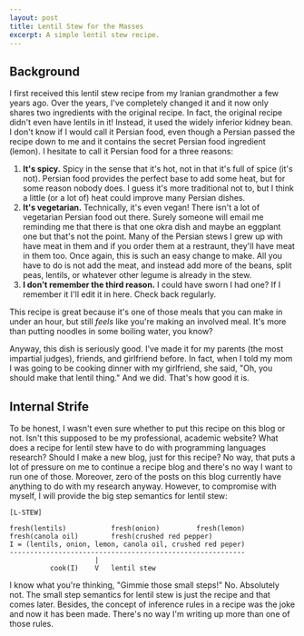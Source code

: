 ```yaml
---
layout: post
title: Lentil Stew for the Masses
excerpt: A simple lentil stew recipe.
---
```


## Background ##

I first received this lentil stew recipe from my Iranian grandmother a few
years ago.
Over the years, I've completely changed it and it now only shares two
ingredients with the original recipe.
In fact, the original recipe didn't even have lentils in it!
Instead, it used the widely inferior kidney bean.
I don't know if I would call it Persian food, even though a Persian passed the
recipe down to me and it contains the secret Persian food ingredient (lemon).
I hesitate to call it Persian food for a three reasons:

1.  **It's spicy.**
    Spicy in the sense that it's hot, not in that it's full of spice (it's
    not).
    Persian food provides the perfect base to add some heat, but for some
    reason nobody does.
    I guess it's more traditional not to, but I think a little (or a lot of)
    heat could improve many Persian dishes.
2.  **It's vegetarian.**
    Technically, it's even vegan!
    There isn't a lot of vegetarian Persian food out there.
    Surely someone will email me reminding me that there is that one okra dish
    and maybe an eggplant one but that's not the point.
    Many of the Persian stews I grew up with have meat in them and if you order
    them at a restraunt, they'll have meat in them too.
    Once again, this is such an easy change  to make.
    All you have to do is not add the meat, and instead add more of the beans,
    split peas, lentils, or whatever other legume is already in the stew.
3.  **I don't remember the third reason.**
    I could have sworn I had one?
    If I remember it I'll edit it in here.
    Check back regularly.

This recipe is great because it's one of those meals that you can make in under
an hour, but still *feels* like you're making an involved meal.
It's more than putting noodles in some boiling water, you know?

Anyway, this dish is seriously good.
I've made it for my parents (the most impartial judges), friends, and
girlfriend before.
In fact, when I told my mom I was going to be cooking dinner with my
girlfriend, she said, "Oh, you should make that lentil thing."
And we did.
That's how good it is.

## Internal Strife ##

To be honest, I wasn't even sure whether to put this recipe on this blog or
not.
Isn't this supposed to be my professional, academic website?
What does a recipe for lentil stew have to do with programming languages
research?
Should I make a new blog, just for this recipe?
No way, that puts a lot of pressure on me to continue a recipe blog and there's
no way I want to run one of those.
Moreover, zero of the posts on this blog currently have anything to do with my
research anyway.
However, to compromise with myself, I will provide the big step semantics for
lentil stew:


    [L-STEW]

    fresh(lentils)           fresh(onion)         fresh(lemon)
    fresh(canola oil)        fresh(crushed red pepper)
    I = (lentils, onion, lemon, canola oil, crushed red peper)
    ----------------------------------------------------------
                         |
              cook(I)    V   lentil stew

I know what you're thinking, "Gimmie those small steps!"
No.
Absolutely not.
The small step semantics for lentil stew is just the recipe and that comes
later.
Besides, the concept of inference rules in a recipe was the joke and now it has
been made.
There's no way I'm writing up more than one of those rules.
